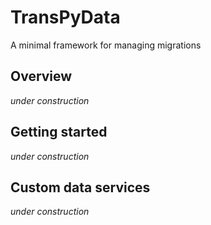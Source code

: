 # TransPyData
A minimal framework for managing migrations

## Overview
_under construction_

## Getting started
_under construction_

## Custom data services
_under construction_


